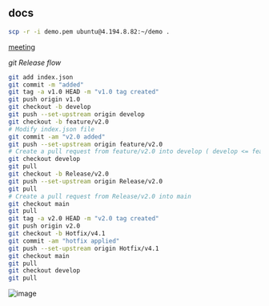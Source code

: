 ## docs

```bash
scp -r -i demo.pem ubuntu@4.194.8.82:~/demo .
```

[meeting](https://teams.microsoft.com/l/meetup-join/19:meeting_MzhmYTBkMWUtNDlkYS00ZDcwLTg2YWItMjQ5MDQzZmZhNmJj@thread.v2/0?context=%7B%22Tid%22:%221d04408b-5753-4b63-9dfd-9d4c8a26e0c9%22,%22Oid%22:%22fb698c1d-6481-446b-87ef-2a3ee3654c4b%22%7D)

_git Release flow_

```bash
git add index.json
git commit -m "added"
git tag -a v1.0 HEAD -m "v1.0 tag created"
git push origin v1.0
git checkout -b develop
git push --set-upstream origin develop
git checkout -b feature/v2.0
# Modify index.json file
git commit -am "v2.0 added"
git push --set-upstream origin feature/v2.0
# Create a pull request from feature/v2.0 into develop ( develop <= feature/v2.0 )
git checkout develop
git pull
git checkout -b Release/v2.0
git push --set-upstream origin Release/v2.0
git pull
# Create a pull request from Release/v2.0 into main
git checkout main
git pull 
git tag -a v2.0 HEAD -m "v2.0 tag created"
git push origin v2.0
git checkout -b Hotfix/v4.1
git commit -am "hotfix applied"
git push --set-upstream origin Hotfix/v4.1
git checkout main 
git pull
git checkout develop 
git pull
```

![image](https://github.com/januo-org/proof-of-concepts/assets/57703276/84d30e91-e74a-4b0a-ae4c-4df93f955ed9)


